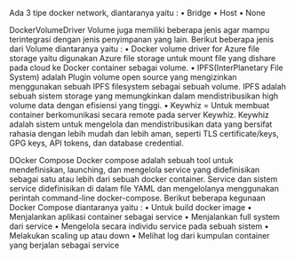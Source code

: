 Ada 3 tipe docker network, diantaranya yaitu :
•	Bridge
•	Host 
•	None 

DockerVolumeDriver
Volume juga memiliki beberapa jenis agar mampu terintegrasi dengan jenis penyimpanan yang lain. Berikut beberapa jenis dari Volume diantaranya yaitu :
•	Docker volume driver for Azure file storage yaitu digunakan Azure file storage untuk mount file yang dishare pada cloud ke Docker container sebagai volume.
•	IPFS(InterPlanetary File System) adalah Plugin volume open source yang mengizinkan menggunakan sebuah IPFS filesystem sebagai sebuah volume. IPFS adalah sebuah sistem storage yang memungkinkan dalam mendistribusikan high volume data dengan efisiensi yang tinggi.
•	Keywhiz = Untuk membuat container berkomunikasi secara remote pada server Keywhiz. Keywhiz adalah sistem untuk mengelola dan mendistribusikan data yang bersifat rahasia dengan lebih mudah dan lebih aman, seperti TLS certificate/keys, GPG keys, API tokens, dan database credential.

DOcker Compose
Docker compose adalah sebuah tool untuk mendefiniskan, launching, dan mengelola service yang didefinisikan sebagai satu atau lebih dari sebuah docker container. Service dan sistem service didefinisikan di dalam file YAML dan mengelolanya menggunakan perintah command-line docker-compose. Berikut beberapa kegunaan Docker Compose diantaranya yaitu :
•	Untuk build docker image
•	Menjalankan aplikasi container sebagai service
•	Menjalankan full system dari service
•	Mengelola secara individu service pada sebuah sistem
•	Melakukan scaling up atau down
•	Melihat log dari kumpulan container yang berjalan sebagai service
